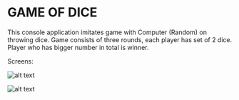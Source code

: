 # GAME OF DICE

This console application imitates game with Computer (Random) on throwing dice. Game consists of three rounds, each player has set of 2 dice. 
Player who has bigger number in total is winner.

Screens:  

![alt text](screens/Screenshot_01.png "screen_01")

![alt text](screens/Screenshot_02.png "screen_02")
